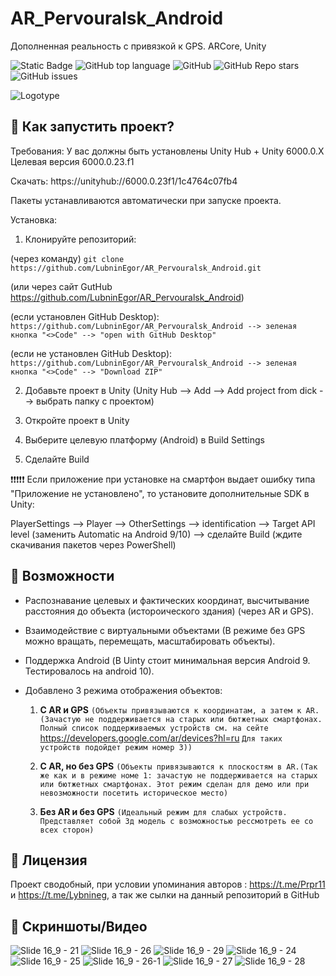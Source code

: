 # AR_Pervouralsk_Android
Дополненная реальность с привязкой к GPS. ARCore, Unity <!-- описание репозитория -->
<!--Блок информации о репозитории в бейджах-->
![Static Badge](https://img.shields.io/badge/OkulusDev-Oxygen-Oxygen)
![GitHub top language](https://img.shields.io/github/languages/top/OkulusDev/Oxygen)
![GitHub](https://img.shields.io/github/license/OkulusDev/Oxygen)
![GitHub Repo stars](https://img.shields.io/github/stars/OkulusDev/Oxygen)
![GitHub issues](https://img.shields.io/github/issues/OkulusDev/Oxygen)

![Logotype](https://github.com/user-attachments/assets/7e47ccd1-32b3-4c86-b8cb-4b610275da83)



<!--Установка-->
## 🚀 Как запустить проект?


Требования:
У вас должны быть установлены Unity Hub + Unity 6000.0.X Целевая версия 6000.0.23.f1

Cкачать: https://unityhub://6000.0.23f1/1c4764c07fb4

Пакеты устанавливаются автоматически при запуске проекта.

Установка:

1.   Клонируйте репозиторий:

(через команду) 
```git clone https://github.com/LubninEgor/AR_Pervouralsk_Android.git```
			
   (или через сайт GutHub https://github.com/LubninEgor/AR_Pervouralsk_Android)
		
   (если установлен GitHub Desktop): ```https://github.com/LubninEgor/AR_Pervouralsk_Android --> зеленая кнопка "<>Code" --> "open with GitHub Desktop" ```
			
   (если не установлен GitHub Desktop): ```https://github.com/LubninEgor/AR_Pervouralsk_Android --> зеленая кнопка "<>Code" --> "Download ZIP"```
			
2.   Добавьте проект в Unity (Unity Hub --> Add --> Add project from dick --> выбрать папку с проектом)
	
3.   Откройте проект в Unity
		
4.   Выберите целевую платформу (Android) в Build Settings
		
5.  Сделайте Build
	
❗❗❗❗❗ Если приложение при установке на смартфон выдает ошибку типа "Приложение не установлено", то установите дополнительные SDK в Unity:
	
PlayerSettings --> Player --> OtherSettings --> identification --> Target API level (заменить Automatic на Android 9/10) --> сделайте Build (ждите скачивания пакетов через PowerShell)

<!--О проекте-->
## 📌 Возможности


 - Распознавание целевых и фактических координат, высчитывание расстояния до объекта (истороического здания) (через AR и GPS).

 - Взаимодействие с виртуальными объектами (В режиме без GPS можно вращать, перемещать, масштабировать объекты).

 - Поддержка Android (В Uinty стоит минимальная версия Android 9. Тестировалось на android 10).
 
 - Добавлено 3 режима отображения объектов:
	
	1) **С AR и GPS** ```(Объекты привязываются к координатам, а затем к AR.(Зачастую не поддерживается на старых или бютжетных смартфонах. Полный список поддерживаемых устройств см.
на сейте``` https://developers.google.com/ar/devices?hl=ru ```Для таких устройств подойдет режим номер 3))```
	
	3) **С AR, но без GPS** ```(Объекты привязываются к плоскостям в AR.(Так же как и в режиме номе 1: зачастую не поддерживается на старых или бютжетных смартфонах.
Этот режим сделан для демо или при невозможности посетить историческое место)```
	
	4) **Без AR и без GPS** ```(Идеальный режим для слабых устройств. Представляет собой 3д модель с возможностью рессмотреть ее со всех сторон)```
	
<!--лицензия-->
## 📝 Лицензия

Проект сводобный, при условии упоминания авторов : https://t.me/Prpr11 и https://t.me/Lybnineg, а так же сылки на данный репозиторий в GitHub 


<!--Приложение-->
## 📸 Скриншоты/Видео


![Slide 16_9 - 21](https://github.com/user-attachments/assets/fa99dfad-63f2-45ff-894f-52e2e7a68d8a)
![Slide 16_9 - 26](https://github.com/user-attachments/assets/daef870e-e2b0-4e2d-85e0-2e094627633e)
![Slide 16_9 - 29](https://github.com/user-attachments/assets/c15095fd-2e0a-4e9c-ae94-eea4a0f50f9e)
![Slide 16_9 - 24](https://github.com/user-attachments/assets/b33d3bc4-f93c-4839-bba0-065df5c686bf)
![Slide 16_9 - 25](https://github.com/user-attachments/assets/e1eec980-614b-44c4-a0b7-16872c0975f1)
![Slide 16_9 - 26-1](https://github.com/user-attachments/assets/6a635bce-6031-470d-a8dc-d9b65938003b)
![Slide 16_9 - 27](https://github.com/user-attachments/assets/c4214076-184e-415f-beeb-b914342baf3d)
![Slide 16_9 - 28](https://github.com/user-attachments/assets/3ba97cd1-bd3f-4a86-8d3a-2d7d1871f6fd)
